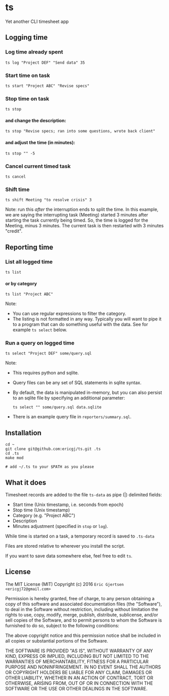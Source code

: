 # ts

Yet another CLI timesheet app

## Logging time

### Log time already spent
    ts log "Project DEF" "Send data" 35

    
### Start time on task
    ts start "Project ABC" "Revise specs"

  
### Stop time on task
    ts stop

#### and change the description:

    ts stop "Revise specs; ran into some questions, wrote back client"

#### and adjust the time (in minutes):
    
    ts stop "" -5


### Cancel current timed task
    ts cancel


### Shift time
    ts shift Meeting "to resolve crisis" 3

Note: run this _after_ the interruption ends to split the time.  In this
example, we are saying the interrupting task (Meeting) started 3 minutes
after starting the task currently being timed. So, the time is logged for the
Meeting, minus 3 minutes. The current task is then restarted with 3 minutes
"credit".


## Reporting time

### List all logged time
    ts list

#### or by category
    ts list "Project ABC"

Note:
  - You can use regular expressions to filter the category.
  - The listing is not formatted in any way. Typically you will want to pipe it
    to a program that can do something useful with the data. See for example
    `ts select` below.


### Run a query on logged time
    ts select "Project DEF" some/query.sql

Note: 
  - This requires python and sqlite. 
  - Query files can be any set of SQL statements in sqlite syntax.
  - By default, the data is manipulated in-memory, but you can also persist 
    to an sqlite file by specifying an additional parameter:

        ts select "" some/query.sql data.sqlite

  - There is an example query file in `reporters/summary.sql`.


## Installation

    cd ~
    git clone git@github.com:ericgj/ts.git .ts
    cd .ts
    make mod

    # add ~/.ts to your $PATH as you please


## What it does

Timesheet records are added to the file `ts-data` as pipe (|) delimited fields:

  - Start time (Unix timestamp, i.e. seconds from epoch)
  - Stop time (Unix timestamp)
  - Category (e.g. "Project ABC")
  - Description
  - Minutes adjustment (specified in `stop` or `log`).

While time is started on a task, a temporary record is saved to `.ts-data`

Files are stored relative to wherever you install the script.

If you want to save data somewhere else, feel free to edit `ts`.


## License

The MIT License (MIT) Copyright (c) 2016 `Eric Gjertsen <ericgj72@gmail.com>`

Permission is hereby granted, free of charge, to any person obtaining a
copy of this software and associated documentation files (the "Software"),
to deal in the Software without restriction, including without limitation the
rights to use, copy, modify, merge, publish, distribute, sublicense, and/or
sell copies of the Software, and to permit persons to whom the Software is
furnished to do so, subject to the following conditions:

The above copyright notice and this permission notice shall be included in
all copies or substantial portions of the Software.

THE SOFTWARE IS PROVIDED "AS IS", WITHOUT WARRANTY OF ANY KIND, EXPRESS OR
IMPLIED, INCLUDING BUT NOT LIMITED TO THE WARRANTIES OF MERCHANTABILITY,
FITNESS FOR A PARTICULAR PURPOSE AND NONINFRINGEMENT. IN NO EVENT SHALL
THE AUTHORS OR COPYRIGHT HOLDERS BE LIABLE FOR ANY CLAIM, DAMAGES OR OTHER
LIABILITY, WHETHER IN AN ACTION OF CONTRACT, TORT OR OTHERWISE, ARISING FROM,
OUT OF OR IN CONNECTION WITH THE SOFTWARE OR THE USE OR OTHER DEALINGS IN
THE SOFTWARE.

